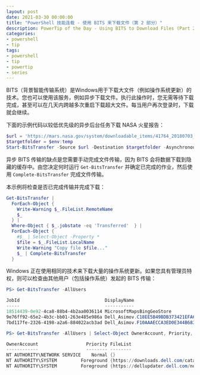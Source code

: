 ```yaml
---
layout: post
date: 2021-03-30 00:00:00
title: "PowerShell 技能连载 - 使用 BITS 来下载文件（第 2 部分）"
description: PowerTip of the Day - Using BITS to Download Files (Part 2)
categories:
- powershell
- tip
tags:
- powershell
- tip
- powertip
- series
---
```

BITS（背景智能传输系统）是Windows用于下载大文件（例如操作系统更新）的技术。您也可以使用该服务，例如异步下载文件。执行此操作时，您无需等待下载完成，甚至可以在几天内跨越多次重启下载超大文件。每当用户再次登录时，下载就会继续。

下面的示例代码以较低优先级的异步后台任务下载 NASA 火星报告：

```powershell
$url = 'https://mars.nasa.gov/system/downloadable_items/41764_20180703_marsreport-1920.mp4'
$targetfolder = $env:temp
Start-BitsTransfer -Source $url -Destination $targetfolder -Asynchronous -Priority Low
```

异步 BITS 传输的缺点是您需要手动完成文件传输，因为 BITS 会将数据下载到隐藏的缓存中。由您决定何时运行 `Get-BitsTransfer` 并确定已完成的作业，然后使用 `Complete-BitsTransfer` 完成文件传输。

本示例将检查是否已完成传输并完成下载：

```powershell
Get-BitsTransfer |
  ForEach-Object {
    Write-Warning $_.FileList.RemoteName
    $_
  } |
  Where-Object { $_.jobstate -eq 'Transferred'  } |
  ForEach-Object {
    #$_ | Select-Object -Property *
    $file = $_.FileList.LocalName
    Write-Warning "Copy file $file..."
    $_ | Complete-BitsTransfer
  }
```

Windows 正在使用相同的技术来下载大量的操作系统更新。如果您具有管理员特权，则可以检查由其他用户（包括操作系统）发起的 BITS 传输：

```powershell
PS> Get-BitsTransfer -AllUsers

JobId                                DisplayName                                          TransferType JobState
-----                                -----------                                          ------------ ------
18514439-0e92-4ca8-88b4-4b2aa0036114 MicrosoftMapsBingGeoStore                            Download     Sus...
9e76ff92-65e2-4b3c-bb01-263e485e986a Dell_Asimov.C18EE5B49BDB373421EFA627336E417FC7EBB5B3 Download     Sus...
7bd117fe-2326-4198-a2a6-884022acb3ad Dell_Asimov.F10AAAECCA3ED0E344B68351EB619B5356E6C3C5 Download     Sus...

PS> Get-BitsTransfer -AllUsers | Select-Object OwnerAccount, Priority, FileList

OwnerAccount                  Priority FileList
------------                  -------- --------
NT AUTHORITY\NETWORK SERVICE    Normal {}
NT AUTHORITY\SYSTEM         Foreground {https://downloads.dell.com/catalog/CatalogIndexPC.cab}
NT AUTHORITY\SYSTEM         Foreground {https://dellupdater.dell.com/non_du/ClientService/Catalog/CatalogI...
```

<!--本文国际来源：[Using BITS to Download Files (Part 2)](https://community.idera.com/database-tools/powershell/powertips/b/tips/posts/using-bits-to-download-files-part-2)-->

